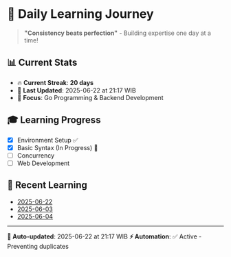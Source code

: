 # 🚀 Daily Learning Journey

> **"Consistency beats perfection"** - Building expertise one day at a time!

## 📊 Current Stats
- 🔥 **Current Streak**: **20 days**
- 📅 **Last Updated**: 2025-06-22 at 21:17 WIB
- 🎯 **Focus**: Go Programming & Backend Development

## 🎓 Learning Progress
- [x] Environment Setup ✅
- [x] Basic Syntax (In Progress) 🔄
- [ ] Concurrency
- [ ] Web Development

## 📖 Recent Learning
- [2025-06-22](learning-log/.md)
- [2025-06-03](learning-log/.md)
- [2025-06-04](learning-log/.md)

---
**🤖 Auto-updated**: 2025-06-22 at 21:17 WIB
**⚡ Automation**: ✅ Active - Preventing duplicates
